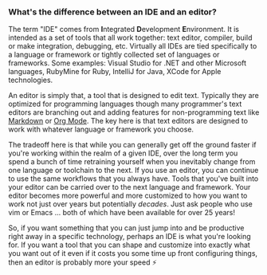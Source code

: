 ### What's the difference between an IDE and an editor?

The term "IDE" comes from **I**ntegrated **D**evelopment **E**nvironment. It is intended as a set of tools that all work together: text editor, compiler, build or make integration, debugging, etc. Virtually all IDEs are tied specifically to a language or framework or tightly collected set of languages or frameworks. Some examples: Visual Studio for .NET and other Microsoft languages, RubyMine for Ruby, IntelliJ for Java, XCode for Apple technologies.

An editor is simply that, a tool that is designed to edit text. Typically they are optimized for programming languages though many programmer's text editors are branching out and adding features for non-programming text like [Markdown](https://daringfireball.net/projects/markdown/syntax) or [Org Mode](http://orgmode.org/). The key here is that text editors are designed to work with whatever language or framework you choose.

The tradeoff here is that while you can generally get off the ground faster if you're working within the realm of a given IDE, over the long term you spend a bunch of time retraining yourself when you inevitably change from one language or toolchain to the next. If you use an editor, you can continue to use the same workflows that you always have. Tools that you've built into your editor can be carried over to the next language and framework. Your editor becomes more powerful and more customized to how you want to work not just over years but potentially _decades_. Just ask people who use vim or Emacs ... both of which have been available for over 25 years!

So, if you want something that you can just jump into and be productive right away in a specific technology, perhaps an IDE is what you're looking for. If you want a tool that you can shape and customize into exactly what you want out of it even if it costs you some time up front configuring things, then an editor is probably more your speed :zap:
